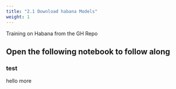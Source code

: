 ```yaml
---
title: "2.1 Download habana Models"
weight: 1
---
```


Training on Habana from the GH Repo

## Open the following notebook to follow along

### test

hello
more
